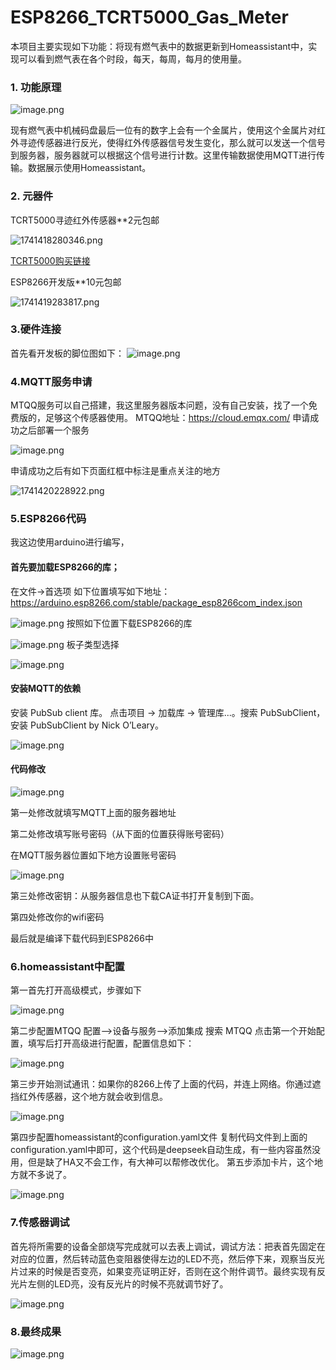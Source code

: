 # ESP8266_TCRT5000_Gas_Meter

本项目主要实现如下功能：将现有燃气表中的数据更新到Homeassistant中，实现可以看到燃气表在各个时段，每天，每周，每月的使用量。

### 1. 功能原理
![image.png](https://raw.gitcode.com/anduony/ESP8266_TCRT5000_Gas_Meter/attachment/uploads/2c88b767-95ed-4c73-a098-b0833c107005/image.png 'image.png')

现有燃气表中机械码盘最后一位有的数字上会有一个金属片，使用这个金属片对红外寻迹传感器进行反光，使得红外传感器信号发生变化，那么就可以发送一个信号到服务器，服务器就可以根据这个信号进行计数。这里传输数据使用MQTT进行传输。数据展示使用Homeassistant。

### 2. 元器件

TCRT5000寻迹红外传感器**2元包邮

![1741418280346.png](https://raw.gitcode.com/anduony/ESP8266_TCRT5000_Gas_Meter/attachment/uploads/57a46ead-47d9-4dbd-8d46-7d6a09049332/1741418280346.png '1741418280346.png')

[TCRT5000购买链接](https://detail.tmall.com/item.htm?_u=84rdt91ce63&id=601333318777&pisk=gSEUsaxkmMIes9241omy73wNPjiKc05fZuGSE82odXchyvsk48ymF9CRpPkuN5BRpDwoa7Ps63M5J_Kz_Ww0R2N7RbDos52BAbsKz7ybM7t5vyMk45w-r7Zze3kuE7BKN9Q_pJn-qs1j4iwLpBRKIxqexhYgBxDktNgH8GyCCs1fcgrs1155GWNTlMSi3xmoK4DojOkSUQDuZ2vMjfH-EBDkxOWZefDHZ4DuIdD-Lvv3ZY2ijYDJxH0HqCAinfcoq4VuIOkSGmruYhlE-ToGZu_yPDuEiJcw0REZKalVDfxlNlDUQjwhy3xubvuU2E3ZjDuQr-3YAJsyXDw4ScDUZifnj-4ah2rFgHG-zlPUzW6WyAzzEonK0Lj3QDlEokupeHF0Q84j7l6cDDontziLFK5QQkPQplyWEFmEAPu4Ymjvtba_3ukz2_IagJ40ZzSzhQHGorq88QYr-AHZGOWNLAv0TuTRnFLJyVXtQj6V3UL--AHZGOWwyU3g6Alf3t5..&spm=a1z09.2.0.0.61d52e8djLXxmA)

ESP8266开发版**10元包邮

![1741419283817.png](https://raw.gitcode.com/anduony/ESP8266_TCRT5000_Gas_Meter/attachment/uploads/c969eba3-f982-4e46-8394-bc2655387079/1741419283817.png '1741419283817.png')

### 3.硬件连接
首先看开发板的脚位图如下：
![image.png](https://raw.gitcode.com/anduony/ESP8266_TCRT5000_Gas_Meter/attachment/uploads/9a587700-5bf3-4fa5-acf5-96807f0f3db2/image.png 'image.png')

### 4.MQTT服务申请
MTQQ服务可以自己搭建，我这里服务器版本问题，没有自己安装，找了一个免费版的，足够这个传感器使用。
MTQQ地址：https://cloud.emqx.com/
申请成功之后部署一个服务

![image.png](https://raw.gitcode.com/anduony/ESP8266_TCRT5000_Gas_Meter/attachment/uploads/13ca9ab6-c24c-41f1-8316-f82b1e0bc280/image.png 'image.png')

申请成功之后有如下页面红框中标注是重点关注的地方

![1741420228922.png](https://raw.gitcode.com/anduony/ESP8266_TCRT5000_Gas_Meter/attachment/uploads/1dbf4b8d-6479-4fdb-944a-ab7cf9e601ab/1741420228922.png '1741420228922.png')

### 5.ESP8266代码
我这边使用arduino进行编写，

#### 首先要加载ESP8266的库；
在文件->首选项 如下位置填写如下地址：https://arduino.esp8266.com/stable/package_esp8266com_index.json

![image.png](https://raw.gitcode.com/anduony/ESP8266_TCRT5000_Gas_Meter/attachment/uploads/f9f76b6c-b891-42e8-b6e9-36a82b34c885/image.png 'image.png')
按照如下位置下载ESP8266的库

![image.png](https://raw.gitcode.com/anduony/ESP8266_TCRT5000_Gas_Meter/attachment/uploads/e123e5c4-3790-4b93-839c-e5f9800bf355/image.png 'image.png')
板子类型选择

![image.png](https://raw.gitcode.com/anduony/ESP8266_TCRT5000_Gas_Meter/attachment/uploads/c2d7e876-b7d8-4885-a344-58f7e4e2e3a4/image.png 'image.png')

#### 安装MQTT的依赖
安装 PubSub client 库。 点击项目 -> 加载库 -> 管理库...。搜索 PubSubClient，安装 PubSubClient by Nick O’Leary。

![image.png](https://raw.gitcode.com/anduony/ESP8266_TCRT5000_Gas_Meter/attachment/uploads/8d795c86-dd67-4c0c-b6c9-236b49a34094/image.png 'image.png')

#### 代码修改
![image.png](https://raw.gitcode.com/anduony/ESP8266_TCRT5000_Gas_Meter/attachment/uploads/bf204686-4f07-4f83-8349-a3bf2a020c2f/image.png 'image.png')

第一处修改就填写MQTT上面的服务器地址

第二处修改填写账号密码（从下面的位置获得账号密码）

在MQTT服务器位置如下地方设置账号密码

![image.png](https://raw.gitcode.com/anduony/ESP8266_TCRT5000_Gas_Meter/attachment/uploads/ac0ac1c7-9681-4f86-aee7-5393139f4d00/image.png 'image.png')

第三处修改密钥：从服务器信息也下载CA证书打开复制到下面。

第四处修改你的wifi密码

最后就是编译下载代码到ESP8266中

### 6.homeassistant中配置
第一首先打开高级模式，步骤如下

![image.png](https://raw.gitcode.com/anduony/ESP8266_TCRT5000_Gas_Meter/attachment/uploads/f33342f0-9b56-4e15-bb6e-901be00104d3/image.png 'image.png')

第二步配置MTQQ
配置-->设备与服务-->添加集成  搜索 MTQQ 点击第一个开始配置，填写后打开高级进行配置，配置信息如下：

![image.png](https://raw.gitcode.com/anduony/ESP8266_TCRT5000_Gas_Meter/attachment/uploads/fb7dfe0d-3405-4d2b-8cdf-169f42ba2bbb/image.png 'image.png')

第三步开始测试通讯：如果你的8266上传了上面的代码，并连上网络。你通过遮挡红外传感器，这个地方就会收到信息。

![image.png](https://raw.gitcode.com/anduony/ESP8266_TCRT5000_Gas_Meter/attachment/uploads/98c91e7e-e9a5-4e4d-9283-e92af6d655d5/image.png 'image.png')

第四步配置homeassistant的configuration.yaml文件
复制代码文件到上面的configuration.yaml中即可，这个代码是deepseek自动生成，有一些内容虽然没用，但是缺了HA又不会工作，有大神可以帮修改优化。
第五步添加卡片，这个地方就不多说了。

![image.png](https://raw.gitcode.com/anduony/ESP8266_TCRT5000_Gas_Meter/attachment/uploads/17a995e4-f7a7-4ea3-b16f-deaa5ddfb897/image.png 'image.png')

### 7.传感器调试

首先将所需要的设备全部烧写完成就可以去表上调试，调试方法：把表首先固定在对应的位置，然后转动蓝色变阻器使得左边的LED不亮，然后停下来，观察当反光片过来的时候是否变亮，如果变亮证明正好，否则在这个附件调节。最终实现有反光片左侧的LED亮，没有反光片的时候不亮就调节好了。

![image.png](https://raw.gitcode.com/anduony/ESP8266_TCRT5000_Gas_Meter/attachment/uploads/054f04b9-e1e7-47b6-bb20-ca5ef042734d/image.png 'image.png')

### 8.最终成果
![image.png](https://raw.gitcode.com/anduony/ESP8266_TCRT5000_Gas_Meter/attachment/uploads/f40b9790-3466-4e3e-ab75-86308304e6f8/image.png 'image.png')

